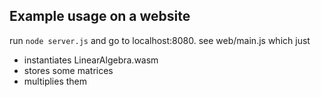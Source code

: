 ## Example usage on a website

run `node server.js` and go to localhost:8080. see web/main.js which just

- instantiates LinearAlgebra.wasm
- stores some matrices
- multiplies them
